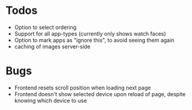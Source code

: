 # Todos

- Option to select ordering
- Support for all app-types (currently only shows watch faces)
- Option to mark apps as "ignore this", to avoid seeing them again
- caching of images server-side

# Bugs

- Frontend resets scroll position when loading next page
- Frontend doesn't show selected device upon reload of page, despite knowing which device to use

